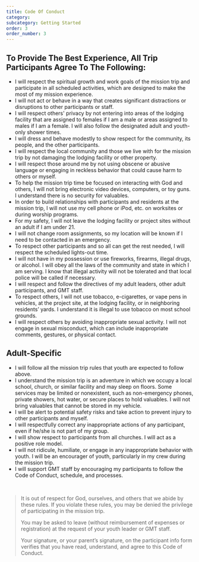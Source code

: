 ```yaml
---
title: Code Of Conduct
category:
subcategory: Getting Started
order: 3
order_number: 3
---
```


## To Provide The Best Experience, All Trip Participants Agree To The Following:

* I will respect the spiritual growth and work goals of the mission trip and participate in all scheduled activities, which are designed to make the most of my mission experience.&nbsp;
* I will not act or behave in a way that creates significant distractions or disruptions to other participants or staff.&nbsp;
* I will respect others' privacy by not entering into areas of the lodging facility that are assigned to females if I am a male or areas assigned to males if I am a female. I will also follow the designated adult and youth-only shower times.&nbsp;
* I will dress and behave modestly to show respect for the community, its people, and the other participants.&nbsp;
* I will respect the local community and those we live with for the mission trip by not damaging the lodging facility or other property.&nbsp;
* I will respect those around me by not using obscene or abusive language or engaging in reckless behavior that could cause harm to others or myself.&nbsp;
* To help the mission trip time be focused on interacting with God and others, I will not bring electronic video devices, computers, or toy guns. I understand there is no security for valuables.&nbsp;
* In order to build relationships with participants and residents at the mission trip, I will not use my cell phone or iPod, etc. on worksites or during worship programs.&nbsp;
* For my safety, I will not leave the lodging facility or project sites without an adult if I am under 21.&nbsp;
* I will not change room assignments, so my location will be known if I need to be contacted in an emergency.&nbsp;
* To respect other participants and so all can get the rest needed, I will respect the scheduled lights-out time.&nbsp;
* I will not have in my possession or use fireworks, firearms, illegal drugs, or alcohol. I will obey all the laws of the community and state in which I am serving. I know that illegal activity will not be tolerated and that local police will be called if necessary.&nbsp;
* I will respect and follow the directives of my adult leaders, other adult participants, and GMT staff.&nbsp;
* To respect others, I will not use tobacco, e-cigarettes, or vape pens in vehicles, at the project site, at the lodging facility, or in neighboring residents’ yards. I understand it is illegal to use tobacco on most school grounds.&nbsp;
* I will respect others by avoiding inappropriate sexual activity. I will not engage in sexual misconduct, which can include inappropriate comments, gestures, or physical contact.&nbsp;

## Adult-Specific&nbsp;

* I will follow all the mission trip rules that youth are expected to follow above.&nbsp;
* I understand the mission trip is an adventure in which we occupy a local school, church, or similar facility and may sleep on floors. Some services may be limited or nonexistent, such as non-emergency phones, private showers, hot water, or secure places to hold valuables. I will not bring valuables that cannot be stored in my vehicle.&nbsp;
* I will be alert to potential safety risks and take action to prevent injury to other participants and myself.&nbsp;
* I will respectfully correct any inappropriate actions of any participant, even if he/she is not part of my group.&nbsp;
* I will show respect to participants from all churches. I will act as a positive role model.&nbsp;
* I will not ridicule, humiliate, or engage in any inappropriate behavior with youth. I will be an encourager of youth, particularly in my crew during the mission trip.&nbsp;
* I will support GMT staff by encouraging my participants to follow the Code of Conduct, schedule, and processes.&nbsp;

&nbsp;

> It is out of respect for God, ourselves, and others that we abide by these rules. If you violate these rules, you may be denied the privilege of participating in the mission trip.&nbsp;
>
>
> You may be asked to leave (without reimbursement of expenses or registration) at the request of your youth leader or GMT staff.&nbsp;
>
>
> Your signature, or your parent’s signature, on the participant info form verifies that you have read, understand, and agree to this Code of Conduct.
